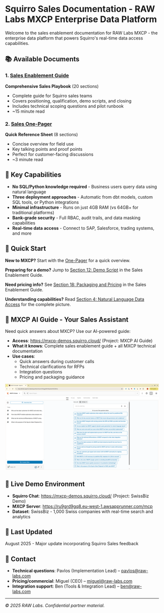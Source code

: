 # Squirro Sales Documentation - RAW Labs MXCP Enterprise Data Platform

Welcome to the sales enablement documentation for RAW Labs MXCP - the enterprise data platform that powers Squirro's real-time data access capabilities.

## 📚 Available Documents

### 1. [Sales Enablement Guide](sales-enablement-guide.md)
**Comprehensive Sales Playbook** (20 sections)
- Complete guide for Squirro sales teams
- Covers positioning, qualification, demo scripts, and closing
- Includes technical scoping questions and pilot runbook
- ~15 minute read

### 2. [Sales One-Pager](sales-one-pager-mxcp.md) 
**Quick Reference Sheet** (8 sections)
- Concise overview for field use
- Key talking points and proof points
- Perfect for customer-facing discussions
- ~3 minute read

## 🎯 Key Capabilities

- **No SQL/Python knowledge required** - Business users query data using natural language
- **Three deployment approaches** - Automatic from dbt models, custom SQL tools, or Python integrations
- **Minimal infrastructure** - Runs on just 4GB RAM (vs 64GB+ for traditional platforms)
- **Bank-grade security** - Full RBAC, audit trails, and data masking capabilities
- **Real-time data access** - Connect to SAP, Salesforce, trading systems, and more

## 🚀 Quick Start

**New to MXCP?** Start with the [One-Pager](sales-one-pager-mxcp.md) for a quick overview.

**Preparing for a demo?** Jump to [Section 12: Demo Script](sales-enablement-guide.md#12-demo-script-3045-minutes) in the Sales Enablement Guide.

**Need pricing info?** See [Section 18: Packaging and Pricing](sales-enablement-guide.md#18-packaging-and-pricing-guidance) in the Sales Enablement Guide.

**Understanding capabilities?** Read [Section 4: Natural Language Data Access](sales-enablement-guide.md#4-natural-language-data-access---no-coding-required) for the complete picture.

## 🤖 MXCP AI Guide - Your Sales Assistant

Need quick answers about MXCP? Use our AI-powered guide:
- **Access**: https://mxcp-demos.squirro.cloud/ (Project: MXCP AI Guide)
- **What it knows**: Complete sales enablement guide + all MXCP technical documentation
- **Use cases**: 
  - Quick answers during customer calls
  - Technical clarifications for RFPs
  - Integration questions
  - Pricing and packaging guidance

![MXCP AI Guide](assets/mxcp_ai_guide.png)

## 🔗 Live Demo Environment

- **Squirro Chat**: https://mxcp-demos.squirro.cloud/ (Project: SwissBiz Demo)
- **MXCP Server**: https://ru9grd9gq8.eu-west-1.awsapprunner.com/mcp
- **Dataset**: SwissBiz - 1,000 Swiss companies with real-time search and analytics

## 📅 Last Updated

August 2025 - Major update incorporating Squirro Sales feedback

## 📧 Contact

- **Technical questions**: Pavlos (Implementation Lead) – pavlos@raw-labs.com
- **Pricing/commercial**: Miguel (CEO) – miguel@raw-labs.com
- **Integration support**: Ben (Tools & Integration Lead) – ben@raw-labs.com

---

*© 2025 RAW Labs. Confidential partner material.*
